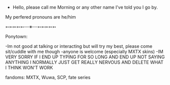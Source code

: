 - Hello, please call me Morning or any other name I've told you I go by.

My perfered pronouns are he/him

➳➳➳➳➳┄┄※┄┄➳➳➳➳➳

 
 Ponytown:
 
-Im not good at talking or interacting but will try my best, please come sit/cuddle with me though
-anyone is welcome (especially MXTX skins)
-IM VERY SORRY IF I END UP TYPING FOR SO LONG AND END UP NOT SAYING ANYTHING I NORMALLY JUST GET REALLY NERVOUS AND DELETE WHAT I THINK WON'T WORK



fandoms: MXTX, Wuwa, SCP, fate series
